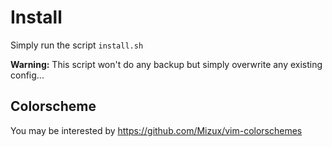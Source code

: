 # Install

Simply run the script `install.sh`

**Warning:** This script won't do any backup but simply overwrite any existing
config...

## Colorscheme

You may be interested by https://github.com/Mizux/vim-colorschemes
